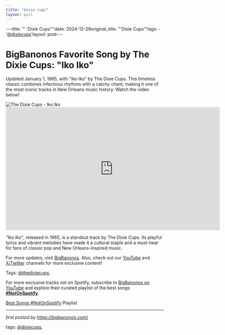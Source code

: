 ```yaml
---
title: "dixie cups"
layout: post
---
```

---title: "' 'Dixie Cups''"date: 2024-12-29original_title: "'Dixie Cups'"tags:  - '[@dixiecups](/tags/dixiecups/)'layout: post---<!-- Title of the Post --><h1 >BigBanonos Favorite Song by The Dixie Cups: "Iko Iko"</h1> <!-- Introductory Text --><p >Updated January 1, 1965, with "Iko Iko" by The Dixie Cups. This timeless classic combines infectious rhythms with a catchy chant, making it one of the most iconic tracks in New Orleans music history. Watch the video below!</p> <!-- Featured Image --><div > <img src="https://i.scdn.co/image/124f97105097fe10b8f53ef0cb170fbfd46a8417" alt="The Dixie Cups - Iko Iko" /></div> <!-- YouTube Video Embed --><div > <iframe width="683" height="393" src="https://www.youtube.com/embed/gBl2G8Bd-aI" title="The Dixie Cups - Iko Iko" frameborder="0" allow="accelerometer; autoplay; clipboard-write; encrypted-media; gyroscope; picture-in-picture; web-share" referrerpolicy="strict-origin-when-cross-origin" allowfullscreen></iframe></div> <!-- Song Information --><div > <p><em>"Iko Iko"</em>, released in 1965, is a standout track by The Dixie Cups. Its playful lyrics and vibrant melodies have made it a cultural staple and a must-hear for fans of classic pop and New Orleans-inspired music.</p></div> <!-- Footer Links --><div > <p>For more updates, visit <a href="https://bigbanonos.com/" target="_blank">BigBanonos</a>. Also, check out our <a href="https://www.youtube.com/[@BigBanonos](/tags/BigBanonos/)" target="_blank">YouTube</a> and <a href="https://x.com/bigbanonos" target="_blank">X/Twitter</a> channels for more exclusive content!</p></div> <!-- Tags --><p >Tags: [@thedixiecups](/tags/thedixiecups/),</p><!--Subscribe and Playlist Links--><div>    <p>For more exclusive tracks not on Spotify, subscribe to <a href="https://www.youtube.com/[@BigBanonos](/tags/BigBanonos/)" target="_blank">BigBanonos on YouTube</a> and explore their curated playlist of the best songs <strong>[#NotOnSpotify](/tags/NotOnSpotify/)</strong>.</p>    <p><a href="https://www.youtube.com/playlist?list=PLtuNtuTatqI0kFahUCbtbfenC_ET5O_tr" target="_blank">Best Songs [#NotOnSpotify](/tags/NotOnSpotify/) Playlist<br /></a></p></div><hr /><p><em>first posted by</em> <a href="https://bigbanonos.com/" rel="noopener" target="_new">https://bigbanonos.com/</a></p><p>tags: [@dixiecups](/tags/dixiecups/),</p>
